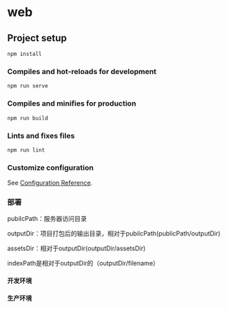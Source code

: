 # web

## Project setup
```
npm install
```

### Compiles and hot-reloads for development
```
npm run serve
```

### Compiles and minifies for production
```
npm run build
```

### Lints and fixes files
```
npm run lint
```

### Customize configuration
See [Configuration Reference](https://cli.vuejs.org/config/).

### 部署

pubilcPath：服务器访问目录

outputDir：项目打包后的输出目录，相对于pubilcPath(publicPath/outputDir)

assetsDir：相对于outputDir(outputDir/assetsDir)

indexPath是相对于outputDir的（outputDir/filename）

#### 开发环境



#### 生产环境

